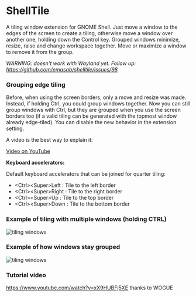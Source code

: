 # ShellTile

A tiling window extension for GNOME Shell. Just move a window to the edges of the screen to create a tiling, otherwise move a window over another one, holding down the Control key. Grouped windows minimize, resize, raise and change workspace together. Move or maximize a window to remove it from the group.

*WARNING: doesn't work with Wayland yet. Follow up: https://github.com/emasab/shelltile/issues/98*

### Grouping edge tiling

Before, when using the screen borders, only a move and resize was made. Instead, if holding Ctrl, you could group windows together. Now you can still group windows with Ctrl, but they are grouped when you use the screen borders too (if a valid tiling can be generated with the topmost window already edge-tiled). You can disable the new behavior in the extension setting.

A video is the best way to explain it:

[Video on YouTube](https://www.youtube.com/watch?v=hNncF9Pc6PY)


**Keyboard accelerators:**

Default keyboard accelerators that can be joined for quarter tiling:

* &lt;Ctrl&gt;&lt;Super&gt;Left : Tile to the left border
* &lt;Ctrl&gt;&lt;Super&gt;Right : Tile to the right border
* &lt;Ctrl&gt;&lt;Super&gt;Up : Tile to the top border
* &lt;Ctrl&gt;&lt;Super&gt;Down : Tile to the bottom border

### Example of tiling with multiple windows (holding CTRL)

![tiling windows](/README/img/window_tiling.gif)

### Example of how windows stay grouped

![tiling windows](/README/img/coordinated_actions.gif)

### Tutorial video

https://www.youtube.com/watch?v=xX9HUBFj5XE
thanks to WOGUE
